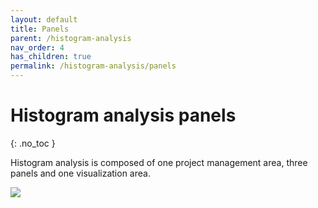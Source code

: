 ```yaml
---
layout: default
title: Panels
parent: /histogram-analysis
nav_order: 4
has_children: true
permalink: /histogram-analysis/panels
---
```


# Histogram analysis panels
{: .no_toc }

Histogram analysis is composed of one project management area, three panels and one visualization area.

<a href="../assets/images/gui/panel-histogram-analysis.png"><img src="../assets/images/gui/panel-histogram-analysis.png" /></a>


